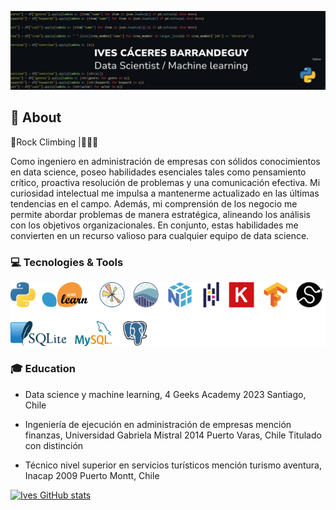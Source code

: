 ![header](https://github.com/IvesCaceres/IvesCaceres/blob/28e8775fff55335edb478eb4fee1dd4ff719cddb/1698353963525.jpg)

## :page_with_curl: About
:climbing:Rock Climbing |:family_man_woman_boy:

Como ingeniero en administración de empresas con sólidos conocimientos en data science, poseo habilidades esenciales tales como pensamiento crítico, proactiva resolución de problemas y una comunicación efectiva. Mi curiosidad intelectual me impulsa a mantenerme actualizado en las últimas tendencias en el campo. Además, mi comprensión de los negocio me permite abordar problemas de manera estratégica, alineando los análisis con los objetivos organizacionales. En conjunto, estas habilidades me convierten en un recurso valioso para cualquier equipo de data science.

### :computer: Tecnologies & Tools
![all](https://github.com/IvesCaceres/IvesCaceres/blob/1427b87940fe4181f5fdc17e7f3fd57e5359351d/all.png) 


### :mortar_board: Education
- Data science y machine learning, 4 Geeks Academy
2023 Santiago, Chile
- Ingeniería de ejecución en administración de empresas mención finanzas, Universidad Gabriela Mistral
2014
Puerto Varas, Chile
Titulado con distinción

- Técnico nivel superior en servicios turísticos mención turismo aventura, Inacap
2009
Puerto Montt, Chile

[![Ives GitHub stats](https://github-readme-stats.vercel.app/api?IvesCaceres=anuraghazra)](https://github.com/IvesCaceres/github-readme-stats)

